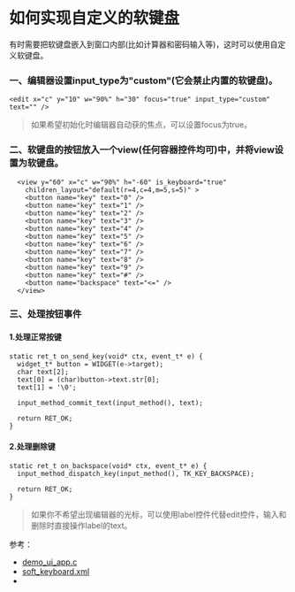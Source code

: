 # 如何实现自定义的软键盘

有时需要把软键盘嵌入到窗口内部(比如计算器和密码输入等)，这时可以使用自定义软键盘。

### 一、编辑器设置input_type为"custom"(它会禁止内置的软键盘)。

```
<edit x="c" y="10" w="90%" h="30" focus="true" input_type="custom" text="" />
```

> 如果希望初始化时编辑器自动获的焦点，可以设置focus为true。

### 二、软键盘的按钮放入一个view(任何容器控件均可)中，并将view设置为软键盘。

```
  <view y="60" x="c" w="90%" h="-60" is_keyboard="true" 
    children_layout="default(r=4,c=4,m=5,s=5)" >
    <button name="key" text="0" />
    <button name="key" text="1" />
    <button name="key" text="2" />
    <button name="key" text="3" />
    <button name="key" text="4" />
    <button name="key" text="5" />
    <button name="key" text="6" />
    <button name="key" text="7" />
    <button name="key" text="8" />
    <button name="key" text="9" />
    <button name="key" text="#" />
    <button name="backspace" text="<=" />
  </view>
```

### 三、处理按钮事件

#### 1.处理正常按键

```
static ret_t on_send_key(void* ctx, event_t* e) {
  widget_t* button = WIDGET(e->target);
  char text[2];
  text[0] = (char)button->text.str[0];
  text[1] = '\0';

  input_method_commit_text(input_method(), text);

  return RET_OK;
}

```

#### 2.处理删除键

```
static ret_t on_backspace(void* ctx, event_t* e) {
  input_method_dispatch_key(input_method(), TK_KEY_BACKSPACE);

  return RET_OK;
}
```


>如果你不希望出现编辑器的光标，可以使用label控件代替edit控件，输入和删除时直接操作label的text。


参考：

* [demo\_ui\_app.c](https://github.com/zlgopen/awtk/blob/master/demos/demo_ui_app.c)
* [soft\_keyboard.xml](https://github.com/zlgopen/awtk/blob/master/demos/assets/raw/ui/soft_keyboard.xml)
* 

